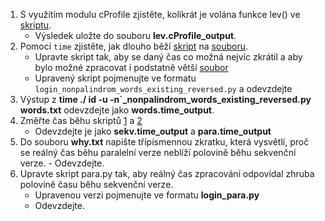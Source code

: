 1. S využitím modulu cProfile zjistěte, kolikrát je volána funkce lev() ve [skriptu](./lev.py "lev.py").
    - Výsledek uložte do souboru **lev.cProfile_output**.
1. Pomocí `time` zjistěte, jak dlouho běží [skript](./words/nonpalindrom_words_existing_reversed.py "reversed.py") na [souboru](./words/words30000.txt "Words30000").
    - Upravte skript tak, aby se daný čas co možná nejvíc zkrátil a aby bylo možné zpracovat i podstatně větší [soubor](./words/words.txt "words")
    - Upravený skript pojmenujte ve formatu `login_nonpalindrom_words_existing_reversed.py` a odevzdejte
1. Výstup z **time ./ id -u -n`\_nonpalindrom\_words\_existing\_reversed.py words.txt** odevzdejte jako **words.time\_output**.
1. Změřte čas běhu skriptů [1](./time/sekv.py "1") a [2](./time/para.py "2")
    - Odevzdejte je jako **sekv.time\_output** a **para.time\_output**
1. Do souboru **why.txt** napište třípísmennou zkratku, která vysvětlí, proč se reálný čas běhu paralelní verze neblíží polovině běhu sekvenční verze.    - Odevzdejte.
1. Upravte skript para.py tak, aby reálný čas zpracování odpovídal zhruba polovině času běhu sekvenční verze.
    - Upravenou verzi pojmenujte ve formatu **login\_para.py**
    - Odevzdejte.
